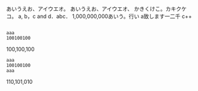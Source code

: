 あいうえお、アイウエオ。
あいうえお、アイウエオ、
かきくけこ。カキクケコ。
a, b，c and d．abc．
1,000,000,000あいう。行い
a致します一二千
c++
```100100100
```

```
aaa
100100100
```

100,100,100

```
aaa
100100100
aaa
```
110,101,010
```101010
```
